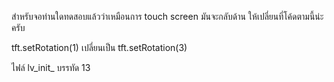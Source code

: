สำหรับจอท่านใดทดสอบแล้วว่าเหมือนการ touch screen มันจะกลับด้าน ให้เปลี่ยนที่โค้ดตามนี้น่ะครับ

tft.setRotation(1) เปลี่ยนเป็น tft.setRotation(3)

ไฟล์ lv_init_
บรรทัด 13
